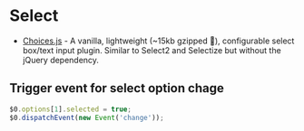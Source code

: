 # Select

- [Choices.js](https://github.com/jshjohnson/Choices) - A vanilla, lightweight (~15kb gzipped 🎉), configurable select box/text input plugin. Similar to Select2 and Selectize but without the jQuery dependency.

## Trigger event for select option chage

```js
$0.options[1].selected = true;
$0.dispatchEvent(new Event('change'));
```
